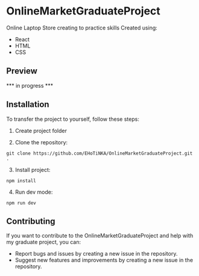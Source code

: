 # OnlineMarketGraduateProject

Online Laptop Store creating to practice skills
Created using:
- React
- HTML
- CSS

## Preview

*** in progress ***

## Installation

To transfer the project to yourself, follow these steps:

1. Create project folder

2. Clone the repository:

```
git clone https://github.com/EHoTiNKA/OnlineMarketGraduateProject.git .
```
3. Install project:
```
npm install
```
4. Run dev mode:
```
npm run dev
```

## Contributing

If you want to contribute to the OnlineMarketGraduateProject and help with my graduate project, you can:

- Report bugs and issues by creating a new issue in the repository.
- Suggest new features and improvements by creating a new issue in the repository.

